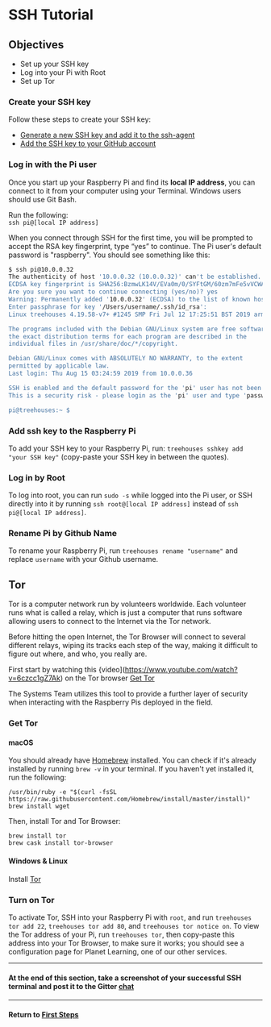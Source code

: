 # SSH Tutorial

## Objectives

* Set up your SSH key
* Log into your Pi with Root
* Set up Tor


### Create your SSH key
Follow these steps to create your SSH key:
- [Generate a new SSH key and add it to the ssh-agent](https://help.github.com/en/articles/generating-a-new-ssh-key-and-adding-it-to-the-ssh-agent)  
- [Add the SSH key to your GitHub account](https://help.github.com/en/articles/adding-a-new-ssh-key-to-your-github-account)


### Log in with the Pi user

Once you start up your Raspberry Pi and find its **local IP address**, you can connect to it from your computer using your Terminal. Windows users should use Git Bash.  

Run the following:  
`ssh pi@[local IP address]`

When you connect through SSH for the first time, you will be prompted to accept the RSA key fingerprint, type “yes” to continue.  The Pi user's default password is "raspberry".  You should see something like this:
```bash
$ ssh pi@10.0.0.32
The authenticity of host '10.0.0.32 (10.0.0.32)' can't be established.
ECDSA key fingerprint is SHA256:BzmwLK14V/EVa0m/0/SYFtGM/60zm7mFe5vVCWAxqe4.
Are you sure you want to continue connecting (yes/no)? yes 
Warning: Permanently added '10.0.0.32' (ECDSA) to the list of known hosts.
Enter passphrase for key '/Users/username/.ssh/id_rsa': 
Linux treehouses 4.19.58-v7+ #1245 SMP Fri Jul 12 17:25:51 BST 2019 armv7l

The programs included with the Debian GNU/Linux system are free software;
the exact distribution terms for each program are described in the
individual files in /usr/share/doc/*/copyright.

Debian GNU/Linux comes with ABSOLUTELY NO WARRANTY, to the extent
permitted by applicable law.
Last login: Thu Aug 15 03:24:59 2019 from 10.0.0.36

SSH is enabled and the default password for the 'pi' user has not been changed.
This is a security risk - please login as the 'pi' user and type 'passwd' to set a new password.

pi@treehouses:~ $ 
```

### Add ssh key to the Raspberry Pi

To add your SSH key to your Raspberry Pi, run: `treehouses sshkey add "your SSH key"` (copy-paste your SSH key in between the quotes).

### Log in by Root

To log into root, you can run `sudo -s` while logged into the Pi user, or SSH directly into it by running `ssh root@[local IP address]` instead of `ssh pi@[local IP address]`.

### Rename Pi by Github Name

To rename your Raspberry Pi, run `treehouses rename "username"` and replace `username` with your Github username.

## Tor
Tor is a computer network run by volunteers worldwide. Each volunteer runs what is called a relay, which is just a computer that runs software allowing users to connect to the Internet via the Tor network.

Before hitting the open Internet, the Tor Browser will connect to several different relays, wiping its tracks each step of the way, making it difficult to figure out where, and who, you really are.

First start by watching this {video](https://www.youtube.com/watch?v=6czcc1gZ7Ak) on the Tor browser 
[Get Tor](https://www.torproject.org/download/)

The Systems Team utilizes this tool to provide a further layer of security when interacting with the Raspberry Pis deployed in the field.

### Get Tor

#### macOS

You should already have [Homebrew](https://brew.sh) installed.  You can check if it's already installed by running `brew -v` in your terminal.  If you haven't yet installed it, run the following:
```
/usr/bin/ruby -e "$(curl -fsSL https://raw.githubusercontent.com/Homebrew/install/master/install)"
brew install wget
```

Then, install Tor and Tor Browser:
```
brew install tor
brew cask install tor-browser
```

#### Windows & Linux

Install [Tor](https://www.torproject.org/download/)


### Turn on Tor

To activate Tor, SSH into your Raspberry Pi with `root`, and run `treehouses tor add 22`, `treehouses tor add 80`, and `treehouses tor notice on`.  To view the Tor address of your Pi, run `treehouses tor`, then copy-paste this address into your Tor Browser, to make sure it works; you should see a configuration page for Planet Learning, one of our other services.

--------------------------------------------------------------
#### At the end of this section, take a screenshot of your successful SSH terminal and post it to the Gitter [chat](https://gitter.im/treehouses/Lobby)
--------------------------------------------------------------

#### Return to [First Steps](firststeps.md#)
